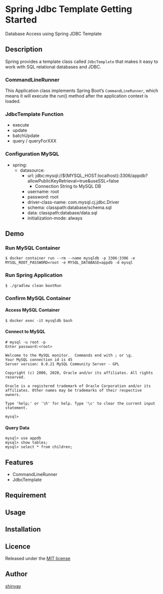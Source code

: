 # Spring Jdbc Template Getting Started

Database Access using Spring JDBC Template

## Description
Spring provides a template class called `JdbcTemplate` that makes it easy to work with SQL relational databases and JDBC.

### CommandLineRunner
This Application class implements Spring Boot’s `CommandLineRunner`, which means it will execute the run() method after the application context is loaded.

### JdbcTemplate Function
- execute
- update
- batchUpdate
- query / queryForXXX

### Configuration MySQL
- spring:
  - datasource:
    - url: jdbc:mysql://${MYSQL_HOST:localhost}:3306/appdb?allowPublicKeyRetrieval=true&useSSL=false
      - Connection String to MySQL DB
    - username: root
    - password: root
    - driver-class-name: com.mysql.cj.jdbc.Driver
    - schema: classpath:database/schema.sql
    - data: classpath:database/data.sql
    - initialization-mode: always

## Demo
### Run MySQL Container
```shell script
$ docker container run --rm --name mysqldb -p 3306:3306 -e MYSQL_ROOT_PASSWORD=root -e MYSQL_DATABASE=appdb -d mysql
```

### Run Spring Application
```shell script
$ ./gradlew clean bootRun
```

### Confirm MySQL Container
#### Access MySQL Container
```shell script
$ docker exec -it mysqldb bash
```

#### Connect to MySQL
```shell script
# mysql -u root -p
Enter password:<root>

Welcome to the MySQL monitor.  Commands end with ; or \g.
Your MySQL connection id is 45
Server version: 8.0.21 MySQL Community Server - GPL

Copyright (c) 2000, 2020, Oracle and/or its affiliates. All rights reserved.

Oracle is a registered trademark of Oracle Corporation and/or its
affiliates. Other names may be trademarks of their respective
owners.

Type 'help;' or '\h' for help. Type '\c' to clear the current input statement.

mysql>
```

#### Query Data
```shell script
mysql> use appdb
mysql> show tables;
mysql> select * from children;
```

## Features

- CommandLineRunner
- JdbcTemplate

## Requirement

## Usage

## Installation

## Licence

Released under the [MIT license](https://gist.githubusercontent.com/shinyay/56e54ee4c0e22db8211e05e70a63247e/raw/34c6fdd50d54aa8e23560c296424aeb61599aa71/LICENSE)

## Author

[shinyay](https://github.com/shinyay)
